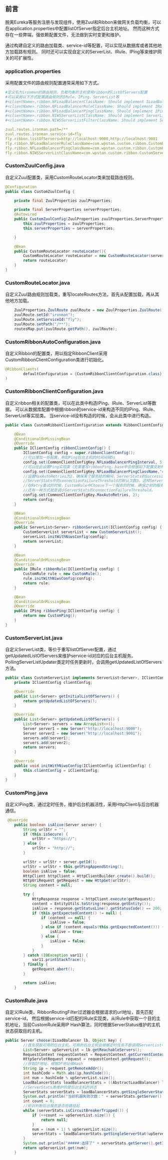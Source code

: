 ## 前言
脱离Eureka等服务注册与发现组件，使用Zuul和Ribbon来做网关负载均衡，可以在application.properties中配置listOfServer指定后台主机地址。
然而这种方式存在一些弊端，强依赖配置文件，无法做到实时变更和维护。

通过构建自定义的路由加载类、service-id等配置，可以实现从数据库或者其他地方加载路有规则。
同时还可以实现自定义的ServerList、IRule、IPing等来维护网关的可扩展性。

### application.properties
采用配置文件的路由规则配置通常采用如下方式。
``` yaml
#定义名为ironman的路由规则，负载均衡的主机使用ribbon的listOfServers配置
#可以采用以下方式配置路由规则的IRule、IPing、ServerList等
#<clientName>.ribbon.NFLoadBalancerClassName: Should implement ILoadBalancer
#<clientName>.ribbon.NFLoadBalancerRuleClassName: Should implement IRule
#<clientName>.ribbon.NFLoadBalancerPingClassName: Should implement IPing
#<clientName>.ribbon.NIWSServerListClassName: Should implement ServerList
#<clientName>.ribbon.NIWSServerListFilterClassName: Should implement ServerListFilter

zuul.routes.ironman.path=/**
zuul.routes.ironman.service-id=fly
fly.ribbon.listOfServers=http://localhost:9000,http://localhost:9001
fly.ribbon.NFLoadBalancerRuleClassName=com.wpstan.custom.ribbon.CustomRule
fly.ribbon.NFLoadBalancerPingClassName=com.wpstan.custom.ribbon.CustomPing
fly.ribbon.NIWSServerListClassName=com.wpstan.custom.ribbon.CustomServerList
```
### CustomZuulConfig.java
自定义Zuul配置类，采用CustomRouteLocator类来加载路由规则。
``` java
@Configuration
public class CustomZuulConfig {

    private final ZuulProperties zuulProperties;

    private final ServerProperties serverProperties;
    @Autowired
    public CustomZuulConfig(ZuulProperties zuulProperties,ServerProperties serverProperties){
        this.zuulProperties = zuulProperties;
        this.serverProperties = serverProperties;

    }

    @Bean
    public CustomRouteLocator routeLocator(){
        CustomRouteLocator routeLocator = new CustomRouteLocator(serverProperties.getServlet().getContextPath(), zuulProperties);
        return routeLocator;
    }
}
``` 
### CustomRouteLocator.java
自定义Zuul路由规则加载类，重写locateRoutes方法，首先从配置加载，再从其他地方加载。
``` java
    ZuulProperties.ZuulRoute zuulRoute = new ZuulProperties.ZuulRoute();
    zuulRoute.setId("ironman");
    zuulRoute.setServiceId("fly");
    zuulRoute.setPath("/**");
    routesMap.put(zuulRoute.getPath(), zuulRoute);
```

### CustomRibbonAutoConfiguration.java
自定义Ribbon的配置类，用以指定RibbonClient采用CustomRibbonClientConfiguration类进行初始化。
``` java
@RibbonClients(
        defaultConfiguration = {CustomRibbonClientConfiguration.class}
)
```

### CustomRibbonClientConfiguration.java
自定义ribbon相关的配置类，可以在此类中构造IPing、IRule、ServerList等数据。
可以从数据库配置中根据ribbon的service-id来构造不同的IPing、IRule、ServerList等实现类。
当service-id没有构造的时候，会从此类中进行构造。
``` java
public class CustomRibbonClientConfiguration extends RibbonClientConfiguration {

    @Bean
    @ConditionalOnMissingBean
    @Override
    public IClientConfig ribbonClientConfig() {
        IClientConfig config = super.ribbonClientConfig();
        //可以增加一些配置，例如Ping后台主机的时间间隔5s
        config.set(CommonClientConfigKey.NFLoadBalancerPingInterval, 5);
        //可以在此设置Ping实现类（无需重写ribbonPing，base中会根据如下配置反射构造IPing），也可以使用方法直接构造，例如下面的ribbonPing()方法
        config.set(CommonClientConfigKey.NFLoadBalancerPingClassName,"com.wpstan.custom.ribbon.CustomPing");
        //设置MaxAutoRetries为2，确保某个服务挂的瞬间，ServerStats的Successive Connection Failure大于或等于
        //ServerStats中的connectionFailureThreshold的默认次数3。这样ServerStats的isCircuitBreakerTripped才被置位短路。
        //在Retry重试的时候，CustomRule中Choose下一个服务的时候，确保之前的服务已经短路，选用下一个服务，否则可能继续选择不可用服务导致报错。
        //还有一种方式就是调小ServerStats的connectionFailureThreshold。
        config.set(CommonClientConfigKey.MaxAutoRetries, 2);
        return config;
    }

    @Bean
    @ConditionalOnMissingBean
    @Override
    public ServerList<Server> ribbonServerList(IClientConfig config) {
        CustomServerList serverList = new CustomServerList();
        serverList.initWithNiwsConfig(config);
        return serverList;
    }

    @Bean
    @ConditionalOnMissingBean
    @Override
    public IRule ribbonRule(IClientConfig config) {
        CustomRule rule = new CustomRule();
        rule.initWithNiwsConfig(config);
        return rule;
    }

    @Bean
    @ConditionalOnMissingBean
    @Override
    public IPing ribbonPing(IClientConfig config) {
        return new CustomPing();
    }
}
```

### CustomServerList.java
自定义ServerList类，等价于重写listOfServer配置，通过getUpdatedListOfServers来维护service-id对应的后台主机服务。
PollingServerListUpdater类定时任务更新时，会调用getUpdatedListOfServers方法。
``` java
public class CustomServerList implements ServerList<Server>, IClientConfigAware {
    private IClientConfig clientConfig;

    @Override
    public List<Server> getInitialListOfServers() {
        return getUpdatedListOfServers();
    }

    @Override
    public List<Server> getUpdatedListOfServers() {
        List<Server> servers = new ArrayList<>();
        Server server1 = new Server("http://localhost:9000");
        Server server2 = new Server("http://localhost:9001");
        servers.add(server1);
        servers.add(server2);
        return servers;
    }

    @Override
    public void initWithNiwsConfig(IClientConfig iClientConfig) {
        this.clientConfig = iClientConfig;
    }
}

```
### CustomPing.java
自定义IPing类，通过定时任务，维护后台机器活性，采用HttpClient与后台机器通信。
``` java
 @Override
    public boolean isAlive(Server server) {
        String urlStr = "";
        if (this.isSecure) {
            urlStr = "https://";
        } else {
            urlStr = "http://";
        }

        urlStr = urlStr + server.getId();
        urlStr = urlStr + this.getPingAppendString();
        boolean isAlive = false;
        HttpClient httpClient = HttpClientBuilder.create().build();
        HttpUriRequest getRequest = new HttpGet(urlStr);
        String content = null;

        try {
            HttpResponse response = httpClient.execute(getRequest);
            content = EntityUtils.toString(response.getEntity());
            isAlive = response.getStatusLine().getStatusCode() == 200;
            if (this.getExpectedContent() != null) {
                if (content == null) {
                    isAlive = false;
                } else if (content.equals(this.getExpectedContent())) {
                    isAlive = true;
                } else {
                    isAlive = false;
                }
            }
        } catch (IOException var11) {
            var11.printStackTrace();
        } finally {
            getRequest.abort();
        }

        return isAlive;
    }
```
### CustomRule.java
自定义IRule类，RibbonRoutingFilter过滤器会根据请求的url地址，首先匹配service-id，
然后根据service-id匹配的IRule实现类，从IRule中获取一个目的主机地址，当前CustomRule采用IP Hash算法，同时根据ServerStatus维护的主机状态获取目的主机。
``` java
public Server choose(ILoadBalancer lb, Object key) {
        //首先获取可用的后台主机，可用的后台主机会根据定时任务不断调用ServerList中的getUpdatedListOfServers()方法来维护
        List<Server> upServerList = lb.getReachableServers();
        RequestContext requestContext = RequestContext.getCurrentContext();
        HttpServletRequest request = requestContext.getRequest();
        //获取IP地址，根据IP地址做Hash
        String ip = request.getRemoteAddr();
        int hashCode = Math.abs(ip.hashCode());
        int num = hashCode % upServerList.size();
        LoadBalancerStats loadBalancerStats = ((AbstractLoadBalancer) lb).getLoadBalancerStats();
        //ServerStats类维护的是后台主机的状态
        ServerStats serverStats = loadBalancerStats.getSingleServerStat(upServerList.get(num));
        System.out.println("当前机器失败次数：" + serverStats.getServer().getId()+" "+serverStats.getSuccessiveConnectionFailureCount());
        int count = 0;
        //轮训判断后台服务是否短路挂起
        while (serverStats.isCircuitBreakerTripped()) {
            if (++count >= upServerList.size()) {
                return null;
            }
            num = (num + 1) % upServerList.size();
            serverStats = loadBalancerStats.getSingleServerStat(upServerList.get(num));
        }
        System.out.println("#####:选择了" + serverStats.getServer().getId());
        return upServerList.get(num);
    }
```
